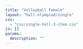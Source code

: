 ```yaml
---
title: "Volleyball Female"
layout: "hall-olympiad/single"
css: 
  - "css/single-hall-3-item.css"
js: []
params:
  description: ""
---
```

